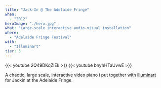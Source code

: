 ```yaml
---
title: "Jack-In @ The Adelaide Fringe"
when: 
  - "2012"
heroImage: "./hero.jpg"
what: "Large-scale interactive audio-visual installation"
where:
  - "Adelaide Fringe Festival"
with:
  - "Illuminart"
tier: 3
---
```


{{< youtube 2Q49DKqZlEk >}}
{{< youtube bnyhHTaUvwE >}}

A chaotic, large scale, interactive video piano i put together with [illuminart](https://illuminart.com.au/) for Jackin at the Adelaide Fringe.